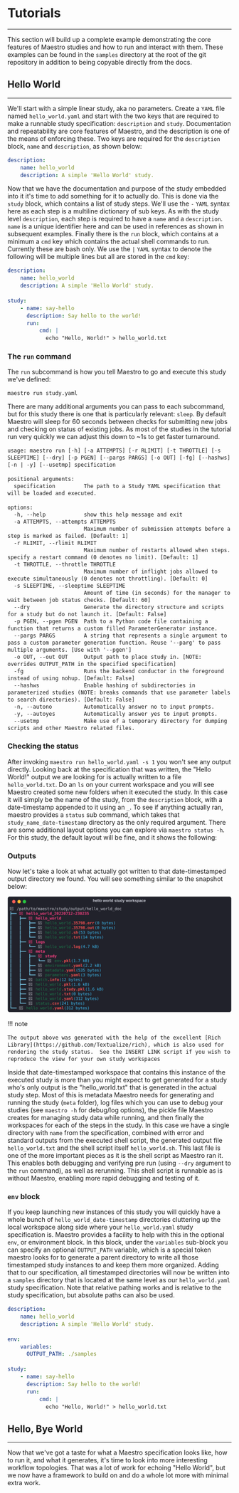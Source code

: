 # Tutorials
----

This section will build up a complete example demonstrating the core features of Maestro studies and how to run and interact with them.  These examples can be found in the `samples` directory at the root of the git repository in addition to being copyable directly from the docs.

## Hello World
----

We'll start with a simple linear study, aka no parameters.  Create a `YAML` file named `hello_world.yaml` and start with the two keys that are required to make a runnable study specification: `description` and `study`.  Documentation and repeatability are core features of Maestro, and the description is one of the means of enforcing these.  Two keys are required for the `description` block, `name` and `description`, as shown below:

``` yaml
description:
    name: hello_world
    description: A simple 'Hello World' study.
```

Now that we have the documentation and purpose of the study embedded into it it's time to add something for it to actually do.  This is done via the `study` block, which contains a list of study steps.  We'll use the `-` `YAML` syntax here as each step is a multiline dictionary of sub keys.  As with the study level `description`, each step is required to have a `name` and a `description`.  `name` is a unique identifier here and can be used in references as shown in subsequent examples.  Finally there is the `run` block, which contains at a minimum a `cmd` key which contains the actual shell commands to run.  Currently these are bash only.  We use the `|` `YAML` syntax to denote the following will be multiple lines but all are stored in the `cmd` key:

``` yaml
description:
    name: hello_world
    description: A simple 'Hello World' study.
    
study:
    - name: say-hello
      description: Say hello to the world!
      run:
          cmd: |
            echo "Hello, World!" > hello_world.txt
```

### The `run` command

The `run` subcommand is how you tell Maestro to go and execute this study we've defined:

``` console
maestro run study.yaml
```

There are many additional arguments you can pass to each subcommand, but for this study there is one that is particularly relevant: `sleep`.  By default Maestro will sleep for 60 seconds between checks for submitting new jobs and checking on status of existing jobs.  As most of the studies in the tutorial run very quickly we can adjust this down to ~1s to get faster turnaround.

``` console title="maestro run -h" hl_lines="1 4 14 15"
usage: maestro run [-h] [-a ATTEMPTS] [-r RLIMIT] [-t THROTTLE] [-s SLEEPTIME] [--dry] [-p PGEN] [--pargs PARGS] [-o OUT] [-fg] [--hashws] [-n | -y] [--usetmp] specification

positional arguments:
  specification         The path to a Study YAML specification that will be loaded and executed.

options:
  -h, --help            show this help message and exit
  -a ATTEMPTS, --attempts ATTEMPTS
                        Maximum number of submission attempts before a step is marked as failed. [Default: 1]
  -r RLIMIT, --rlimit RLIMIT
                        Maximum number of restarts allowed when steps. specify a restart command (0 denotes no limit). [Default: 1]
  -t THROTTLE, --throttle THROTTLE
                        Maximum number of inflight jobs allowed to execute simultaneously (0 denotes not throttling). [Default: 0]
  -s SLEEPTIME, --sleeptime SLEEPTIME
                        Amount of time (in seconds) for the manager to wait between job status checks. [Default: 60]
  --dry                 Generate the directory structure and scripts for a study but do not launch it. [Default: False]
  -p PGEN, --pgen PGEN  Path to a Python code file containing a function that returns a custom filled ParameterGenerator instance.
  --pargs PARGS         A string that represents a single argument to pass a custom parameter generation function. Reuse '--parg' to pass multiple arguments. [Use with '--pgen']
  -o OUT, --out OUT     Output path to place study in. [NOTE: overrides OUTPUT_PATH in the specified specification]
  -fg                   Runs the backend conductor in the foreground instead of using nohup. [Default: False]
  --hashws              Enable hashing of subdirectories in parameterized studies (NOTE: breaks commands that use parameter labels to search directories). [Default: False]
  -n, --autono          Automatically answer no to input prompts.
  -y, --autoyes         Automatically answer yes to input prompts.
  --usetmp              Make use of a temporary directory for dumping scripts and other Maestro related files.
```

### Checking the status

After invoking `maestro run hello_world.yaml -s 1` you won't see any output directly.  Looking back at the specification that was written, the "Hello World!" output we are looking for is actually written to a file `hello_world.txt`.  Do an `ls` on your current workspace and you will see Maestro created some new folders when it executed the study.  In this case it will simply be the name of the study, from the `description` block, with a date-timestamp appended to it using an `_`.  To see if anything actually ran, maestro provides a `status` sub command, which takes that `study_name_date-timestamp` directory as the only required argument.  There are some additional layout options you can explore via `maestro status -h`.  For this study, the default layout will be fine, and it shows the following:

<!-- NOTE: add the svg snapshot to the status renderers for this -->

### Outputs

Now let's take a look at what actually got written to that date-timestamped output directory we found.  You will see something similar to the snapshot below:

![Hello World Workspace](../assets/images/examples/hello_world/hello_world_workspace.svg)

!!! note

    The output above was generated with the help of the excellent [Rich Library](https://github.com/Textualize/rich), which is also used for rendering the study status.  See the INSERT LINK script if you wish to reproduce the view for your own study workspaces
    
Inside that date-timestamped workspace that contains this instance of the executed study is more than you might expect to get generated for a study who's only output is the "hello_world.txt" that is generated in the actual study step.  Most of this is metadata Maestro needs for generating and running the study (`meta` folder), log files which you can use to debug your studies (see `maestro -h` for debug/log options), the pickle file Maestro creates for managing study data while running, and then finally the workspaces for each of the steps in the study.  In this case we have a single directory with `name` from the specification, combined with error and standard outputs from the executed shell script, the generated output file `hello_world.txt` and the shell script itself `hello_world.sh`.  This last file is one of the more important pieces as it is the shell script as Maestro ran it.  This enables both debugging and verifying pre run (using `--dry` argument to the `run` command), as well as rerunning.  This shell script is runnable as is without Maestro, enabling more rapid debugging and testing of it.  

### `env` block

If you keep launching new instances of this study you will quickly have a whole bunch of `hello_world_date-timestamp` directories cluttering up the local workspace along side where your `hello_world.yaml` study specification is.  Maestro provides a facility to help with this in the optional `env`, or environment block.  In this block, under the `variables` sub-block you can specify an optional `OUTPUT_PATH` variable, which is a special token maestro looks for to generate a parent directory to write all those timestamped study instances to and keep them more organized.  Adding that to our specification, all timestamped directories will now be written into a `samples` directory that is located at the same level as our `hello_world.yaml` study specification.  Note that relative pathing works and is relative to the study specification, but absolute paths can also be used.

``` yaml
description:
    name: hello_world
    description: A simple 'Hello World' study.
   
env:
    variables:
      OUTPUT_PATH: ./samples
      
study:
    - name: say-hello
      description: Say hello to the world!
      run:
          cmd: |
            echo "Hello, World!" > hello_world.txt
```


## Hello, Bye World
----

Now that we've got a taste for what a Maestro specification looks like, how to run it, and what it generates, it's time to look into more interesting workflow topologies.  That was a lot of work for echoing "Hello World", but we now have a framework to build on and do a whole lot more with minimal extra work.  
